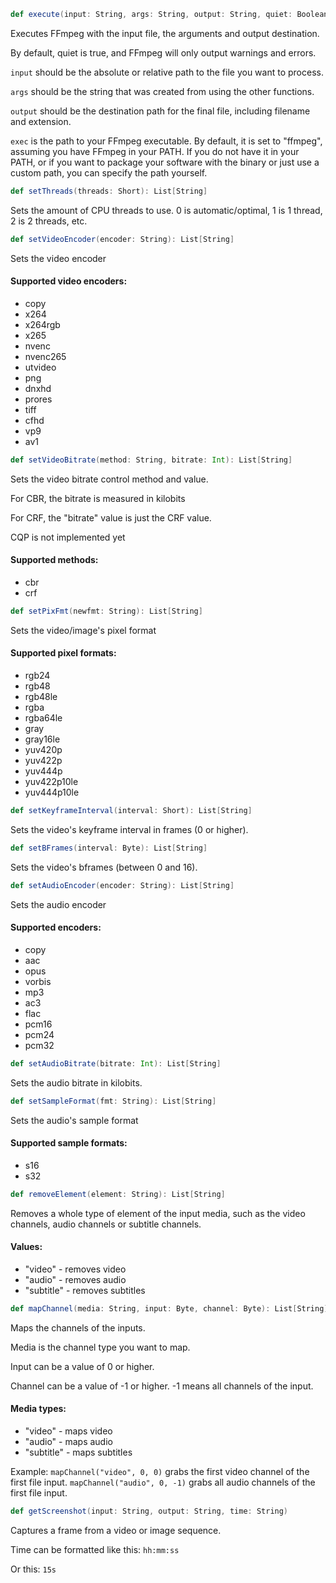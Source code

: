```scala
def execute(input: String, args: String, output: String, quiet: Boolean = true, exec: String = "ffmpeg"): Int
```
Executes FFmpeg with the input file, the arguments and output destination.

By default, quiet is true, and FFmpeg will only output warnings and errors.

```input``` should be the absolute or relative path to the file you want to process.

```args``` should be the string that was created from using the other functions.

```output``` should be the destination path for the final file, including filename and extension.

```exec``` is the path to your FFmpeg executable. By default, it is set to "ffmpeg", assuming you have FFmpeg in your PATH. If you do not have it in your PATH, or if you want to package your software with the binary or just use a custom path, you can specify the path yourself.

```scala
def setThreads(threads: Short): List[String]
```
Sets the amount of CPU threads to use. 0 is automatic/optimal, 1 is 1 thread, 2 is 2 threads, etc.

```scala
def setVideoEncoder(encoder: String): List[String]
```
Sets the video encoder
#### Supported video encoders:
* copy
* x264
* x264rgb
* x265
* nvenc
* nvenc265
* utvideo
* png
* dnxhd
* prores
* tiff
* cfhd
* vp9
* av1

```scala
def setVideoBitrate(method: String, bitrate: Int): List[String]
```
Sets the video bitrate control method and value.

For CBR, the bitrate is measured in kilobits

For CRF, the "bitrate" value is just the CRF value.

CQP is not implemented yet
#### Supported methods:
* cbr
* crf

```scala
def setPixFmt(newfmt: String): List[String]
```
Sets the video/image's pixel format
#### Supported pixel formats:
* rgb24
* rgb48
* rgb48le
* rgba
* rgba64le
* gray
* gray16le
* yuv420p
* yuv422p
* yuv444p
* yuv422p10le
* yuv444p10le

```scala
def setKeyframeInterval(interval: Short): List[String]
```
Sets the video's keyframe interval in frames (0 or higher).

```scala
def setBFrames(interval: Byte): List[String]
```
Sets the video's bframes (between 0 and 16).

```scala
def setAudioEncoder(encoder: String): List[String]
```
Sets the audio encoder
#### Supported encoders:
* copy
* aac
* opus
* vorbis
* mp3
* ac3
* flac
* pcm16
* pcm24
* pcm32

```scala
def setAudioBitrate(bitrate: Int): List[String]
```
Sets the audio bitrate in kilobits.

```scala
def setSampleFormat(fmt: String): List[String]
```
Sets the audio's sample format
#### Supported sample formats:
* s16
* s32


```scala
def removeElement(element: String): List[String]
```
Removes a whole type of element of the input media, such as the video channels, audio channels or subtitle channels.
#### Values:
* "video" - removes video
* "audio" - removes audio
* "subtitle" - removes subtitles

```scala
def mapChannel(media: String, input: Byte, channel: Byte): List[String]
```
Maps the channels of the inputs.

Media is the channel type you want to map.

Input can be a value of 0 or higher.

Channel can be a value of -1 or higher. -1 means all channels of the input.

#### Media types:
* "video" - maps video
* "audio" - maps audio
* "subtitle" - maps subtitles

Example: ```mapChannel("video", 0, 0)``` grabs the first video channel of the first file input. ```mapChannel("audio", 0, -1)``` grabs all audio channels of the first file input.

```scala
def getScreenshot(input: String, output: String, time: String)
```
Captures a frame from a video or image sequence.

Time can be formatted like this: ```hh:mm:ss```

Or this: ```15s```
